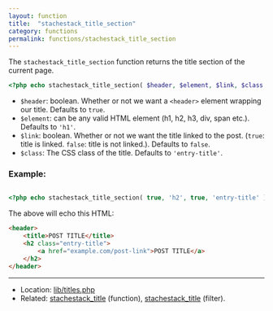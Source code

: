 ```yaml
---
layout: function
title:  "stachestack_title_section"
category: functions
permalink: functions/stachestack_title_section
---
```


The `stachestack_title_section` function returns the title section of the current page.

```php
<?php echo stachestack_title_section( $header, $element, $link, $class ); ?>
```
* `$header`: boolean. Whether or not we want a `<header>` element wrapping our title. Defaults to `true`.
* `$element`: can be any valid HTML element (h1, h2, h3, div, span etc.). Defaults to `'h1'`.
* `$link`: boolean. Whether or not we want the title linked to the post. (`true`: title is linked. `false`: title is not linked.). Defaults to `false`.
* `$class`: The CSS class of the title. Defaults to `'entry-title'`.

### Example:

```php

<?php echo stachestack_title_section( true, 'h2', true, 'entry-title' ); ?>
```

The above will echo this HTML:

```html
<header>
	<title>POST TITLE</title>
	<h2 class="entry-title">
		<a href="example.com/post-link">POST TITLE</a>
	</h2>
</header>
```

<hr>

* Location: [lib/titles.php](https://github.com/StacheStack/StacheStack/blob/development/lib/titles.php)
* Related: [stachestack\_title](/functions/stachestack_title) (function), [stachestack\_title](/filters/stachestack_title) (filter).